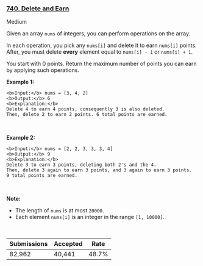### [740. Delete and Earn](https://leetcode.com/problems/delete-and-earn/)

Medium

Given an array `` nums `` of integers, you can perform operations on the array.

In each operation, you pick any `` nums[i] `` and delete it to earn `` nums[i] `` points. After, you must delete __every__ element equal to `` nums[i] - 1 `` or `` nums[i] + 1 ``.

You start with 0 points. Return the maximum number of points you can earn by applying such operations.

__Example 1:__

```
<b>Input:</b> nums = [3, 4, 2]
<b>Output:</b> 6
<b>Explanation:</b> 
Delete 4 to earn 4 points, consequently 3 is also deleted.
Then, delete 2 to earn 2 points. 6 total points are earned.
```

 

__Example 2:__

```
<b>Input:</b> nums = [2, 2, 3, 3, 3, 4]
<b>Output:</b> 9
<b>Explanation:</b> 
Delete 3 to earn 3 points, deleting both 2's and the 4.
Then, delete 3 again to earn 3 points, and 3 again to earn 3 points.
9 total points are earned.
```

 

__Note:__

*   The length of `` nums `` is at most `` 20000 ``.
*   Each element `` nums[i] `` is an integer in the range `` [1, 10000] ``.

 

| Submissions    | Accepted     | Rate   |
| -------------- | ------------ | ------ |
| 82,962 | 40,441 | 48.7% |
